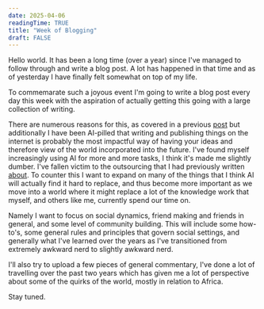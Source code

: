 ```yaml
---
date: 2025-04-06
readingTime: TRUE
title: "Week of Blogging"
draft: FALSE
---
```


Hello world. It has been a long time (over a year) since I've managed to follow through and write a blog post. A lot has happened in that time and as of yesterday I have finally felt somewhat on top of my life. 

To commemarate such a joyous event I'm going to write a blog post every day this week with the aspiration of actually getting this going with a large collection of writing. 

There are numerous reasons for this, as covered in a previous [post](/writing/230830_WritingMore/) but additionally I have been AI-pilled that writing and publishing things on the internet is probably the most impactful way of having your ideas and therefore view of the world incorporated into the future. I've found myself increasingly using AI for more and more tasks, I think it's made me slightly dumber. I've fallen victim to the outsourcing that I had previously written [about](/writing/231002_OutsourcingThinking.md). To counter this I want to expand on many of the things that I think AI will actually find it hard to replace, and thus become more important as we move into a world where it might replace a lot of the knowledge work that myself, and others like me, currently spend our time on. 

Namely I want to focus on social dynamics, friend making and friends in general, and some level of community building. This will include some how-to's, some general rules and principles that govern social settings, and generally what I've learned over the years as I've transitioned from extremely awkward nerd to slightly awkward nerd. 

I'll also try to upload a few pieces of general commentary, I've done a lot of travelling over the past two years which has given me a lot of perspective about some of the quirks of the world, mostly in relation to Africa. 

Stay tuned. 